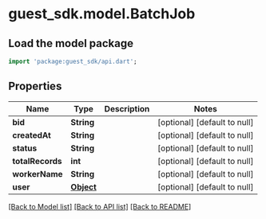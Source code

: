 # guest_sdk.model.BatchJob

## Load the model package
```dart
import 'package:guest_sdk/api.dart';
```

## Properties
Name | Type | Description | Notes
------------ | ------------- | ------------- | -------------
**bid** | **String** |  | [optional] [default to null]
**createdAt** | **String** |  | [optional] [default to null]
**status** | **String** |  | [optional] [default to null]
**totalRecords** | **int** |  | [optional] [default to null]
**workerName** | **String** |  | [optional] [default to null]
**user** | [**Object**](Object.md) |  | [optional] [default to null]

[[Back to Model list]](../README.md#documentation-for-models) [[Back to API list]](../README.md#documentation-for-api-endpoints) [[Back to README]](../README.md)


